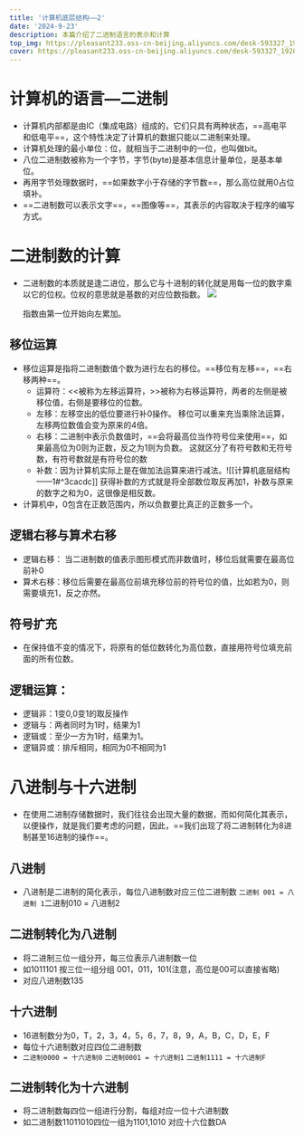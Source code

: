 ```yaml
---
title: '计算机底层结构——2'
date: '2024-9-23'
description: 本篇介绍了二进制语言的表示和计算
top_img: https://pleasant233.oss-cn-beijing.aliyuncs.com/desk-593327_1920.jpg
cover: https://pleasant233.oss-cn-beijing.aliyuncs.com/desk-593327_1920.jpg
---
```

# 计算机的语言—二进制

* 计算机内部都是由IC（集成电路）组成的，它们只具有两种状态，==高电平和低电平==，这个特性决定了计算机的数据只能以二进制来处理。
* 计算机处理的最小单位：位，就相当于二进制中的一位，也叫做bit。
* 八位二进制数被称为一个字节，字节(byte)是基本信息计量单位，是基本单位。
* 再用字节处理数据时，==如果数字小于存储的字节数==，那么高位就用0占位填补。
* ==二进制数可以表示文字==，==图像等==，其表示的内容取决于程序的编写方式。

# 二进制数的计算

* 二进制数的本质就是逢二进位，那么它与十进制的转化就是用每一位的数字乘以它的位权。位权的意思就是基数的对应位数指数。
	<img src ="https://pleasant233.oss-cn-beijing.aliyuncs.com/Pasted%20image%2020240417094555.png">

	指数由第一位开始向左累加。
## 移位运算

* 移位运算是指将二进制数值个数为进行左右的移位。==移位有左移==，==右移两种==。 
	* 运算符：<<被称为左移运算符，>>被称为右移运算符，两者的左侧是被移位值，右侧是要移位的位数。
	* 左移：左移空出的低位要进行补0操作。
		移位可以重来充当乘除法运算，左移两位数值会变为原来的4倍。
	* 右移：二进制中表示负数值时，==会将最高位当作符号位来使用==，如果最高位为0则为正数，反之为1则为负数。
		这就区分了有符号数和无符号数，有符号数就是有符号位的数
	* 补数：因为计算机实际上是在做加法运算来进行减法。![[计算机底层结构——1#^3cacdc]]
		获得补数的方式就是将全部数位取反再加1，补数与原来的数字之和为0，这很像是相反数。
* 计算机中，0包含在正数范围内，所以负数要比真正的正数多一个。
## 逻辑右移与算术右移

* 逻辑右移： 当二进制数的值表示图形模式而非数值时，移位后就需要在最高位前补0
* 算术右移：移位后需要在最高位前填充移位前的符号位的值，比如若为0，则需要填充1，反之亦然。
## 符号扩充

* 在保持值不变的情况下，将原有的低位数转化为高位数，直接用符号位填充前面的所有位数。
## 逻辑运算：

* 逻辑非：1变0,0变1的取反操作
* 逻辑与：两者同时为1时，结果为1
* 逻辑或：至少一方为1时，结果为1。
* 逻辑异或：排斥相同，相同为0不相同为1
	
# 八进制与十六进制

* 在使用二进制存储数据时，我们往往会出现大量的数据，而如何简化其表示，以便操作，就是我们要考虑的问题，因此，==我们出现了将二进制转化为8进制甚至16进制的操作==。
## 八进制

* 八进制是二进制的简化表示，每位八进制数对应三位二进制数
	` 二进制 001 = 八进制 1
	`二进制010  =  八进制2

## 二进制转化为八进制

* 将二进制三位一组分开，每三位表示八进制数一位
* 如1011101 按三位一组分组 001，011，101(注意，高位是00可以直接省略)
* 对应八进制数135
## 十六进制

* 16进制数分为0，T，2，3，4，5，6，7，8，9，A，B，C，D，E，F
* 每位十六进制数对应四位二进制数
* `二进制0000 = 十六进制0`
	`二进制0001 = 十六进制1`
	`二进制1111 = 十六进制F`
## 二进制转化为十六进制

* 将二进制数每四位一组进行分割，每组对应一位十六进制数
* 如二进制数11011010四位一组为1101,1010
	对应十六位数DA